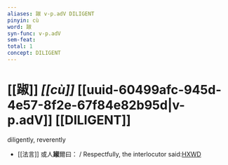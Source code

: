 ```yaml
---
aliases: 踧 v-p.adV DILIGENT
pinyin: cù
word: 踧
syn-func: v-p.adV
sem-feat: 
total: 1
concept: DILIGENT 
---
```

# [[踧]] *[[cù]]*  [[uuid-60499afc-945d-4e57-8f2e-67f84e82b95d|v-p.adV]] [[DILIGENT]]
diligently, reverently
 - [[法言]] 或人**踧**爾曰： / Respectfully, the interlocutor said:[HXWD](https://hxwd.org/textview.html?location=KR3a0009_tls_001-8a.13)